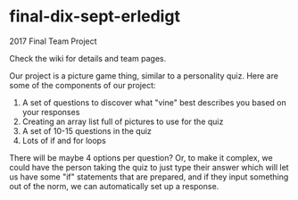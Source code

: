 # final-dix-sept-erledigt
2017 Final Team Project

Check the wiki for details and team pages.

Our project is a picture game thing, similar to a personality
quiz. Here are some of the components of our project:

1. A set of questions to discover what "vine" best describes you based on your responses
2. Creating an array list full of pictures to use for the quiz
3. A set of 10-15 questions in the quiz
4. Lots of if and for loops



There will be maybe 4 options per question? Or, to make it complex, we could have the person taking the quiz to just
type their answer which will let us have some "if" statements that are prepared, and if they input something out of the norm,
we can automatically set up a response. 
